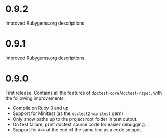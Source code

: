 # 0.9.2
Improved Rubygems.org descriptions

# 0.9.1
Improved Rubygems.org descriptions

# 0.9.0
First release. Contains all the features of `doctest-core`/`doctest-rspec`,
with the following improvements:
- Compile on Ruby 3 and up
- Support for Minitest (as the `doctest2-minitest` gem)
- Only show paths up to the project root folder in test output.
- On test failure, print doctest source code for easier debugging.
- Support for `#=>` at the end of the same line as a code snippet.
